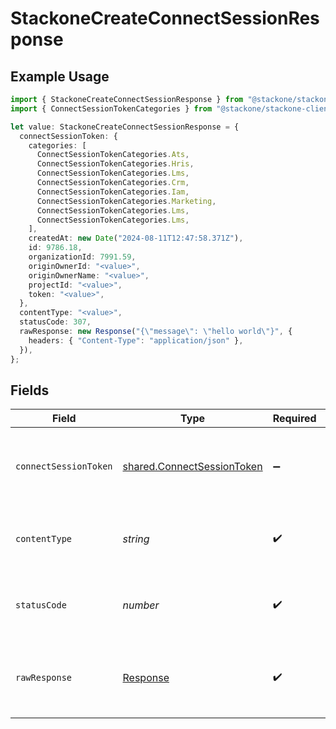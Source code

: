 # StackoneCreateConnectSessionResponse

## Example Usage

```typescript
import { StackoneCreateConnectSessionResponse } from "@stackone/stackone-client-ts/sdk/models/operations";
import { ConnectSessionTokenCategories } from "@stackone/stackone-client-ts/sdk/models/shared";

let value: StackoneCreateConnectSessionResponse = {
  connectSessionToken: {
    categories: [
      ConnectSessionTokenCategories.Ats,
      ConnectSessionTokenCategories.Hris,
      ConnectSessionTokenCategories.Lms,
      ConnectSessionTokenCategories.Crm,
      ConnectSessionTokenCategories.Iam,
      ConnectSessionTokenCategories.Marketing,
      ConnectSessionTokenCategories.Lms,
      ConnectSessionTokenCategories.Lms,
    ],
    createdAt: new Date("2024-08-11T12:47:58.371Z"),
    id: 9786.18,
    organizationId: 7991.59,
    originOwnerId: "<value>",
    originOwnerName: "<value>",
    projectId: "<value>",
    token: "<value>",
  },
  contentType: "<value>",
  statusCode: 307,
  rawResponse: new Response("{\"message\": \"hello world\"}", {
    headers: { "Content-Type": "application/json" },
  }),
};
```

## Fields

| Field                                                                           | Type                                                                            | Required                                                                        | Description                                                                     |
| ------------------------------------------------------------------------------- | ------------------------------------------------------------------------------- | ------------------------------------------------------------------------------- | ------------------------------------------------------------------------------- |
| `connectSessionToken`                                                           | [shared.ConnectSessionToken](../../../sdk/models/shared/connectsessiontoken.md) | :heavy_minus_sign:                                                              | The details of the connect session created with token.                          |
| `contentType`                                                                   | *string*                                                                        | :heavy_check_mark:                                                              | HTTP response content type for this operation                                   |
| `statusCode`                                                                    | *number*                                                                        | :heavy_check_mark:                                                              | HTTP response status code for this operation                                    |
| `rawResponse`                                                                   | [Response](https://developer.mozilla.org/en-US/docs/Web/API/Response)           | :heavy_check_mark:                                                              | Raw HTTP response; suitable for custom response parsing                         |